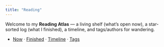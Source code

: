 ```yaml
---
title: "Reading"
---
```


Welcome to my **Reading Atlas** — a living shelf (what’s open now), a star-sorted log (what I finished), a timeline, and tags/authors for wandering.

- [Now](#now) · [Finished](#finished) · [Timeline](#timeline) · [Tags](#tags)

